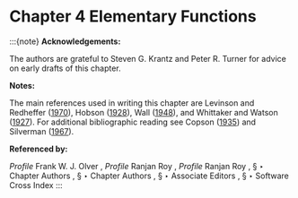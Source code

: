 # Chapter 4 Elementary Functions

:::{note}
**Acknowledgements:**

The authors are grateful to Steven G. Krantz and Peter R. Turner for advice on early drafts of this chapter.

**Notes:**

The main references used in writing this chapter are Levinson and Redheffer ([1970](./bib/L.html#bib1426 "Complex Variables")), Hobson ([1928](./bib/H.html#bib1091 "A Treatise on Plane and Advanced Trigonometry")), Wall ([1948](./bib/W.html#bib2362 "Analytic Theory of Continued Fractions")), and Whittaker and Watson ([1927](./bib/W.html#bib2404 "A Course of Modern Analysis")). For additional bibliographic reading see Copson ([1935](./bib/C.html#bib580 "An Introduction to the Theory of Functions of a Complex Variable")) and Silverman ([1967](./bib/S.html#bib2085 "Introductory Complex Analysis")).

**Referenced by:**

*Profile* Frank W. J. Olver , *Profile* Ranjan Roy , *Profile* Ranjan Roy , § ‣ Chapter Authors , § ‣ Chapter Authors , § ‣ Associate Editors , § ‣ Software Cross Index
:::
